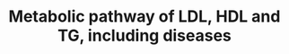 ---
annotations:
- id: PW:0000175
  parent: disease pathway
  type: Pathway Ontology
  value: familial combined hyperlipidemia pathway
- id: DOID:1390
  parent: genetic disease
  type: Disease Ontology
  value: hypobetalipoproteinemia
- id: DOID:1388
  parent: genetic disease
  type: Disease Ontology
  value: Tangier disease
- id: PW:0000482
  parent: classic metabolic pathway
  type: Pathway Ontology
  value: lipoprotein metabolic pathway
- id: PW:0000484
  parent: classic metabolic pathway
  type: Pathway Ontology
  value: altered lipoprotein metabolic pathway
- id: PW:0000013
  parent: disease pathway
  type: Pathway Ontology
  value: disease pathway
- id: PW:0000153
  parent: classic metabolic pathway
  type: Pathway Ontology
  value: triacylglycerol metabolic pathway
- id: DOID:0090105
  parent: genetic disease
  type: Disease Ontology
  value: autosomal recessive hypercholesterolemia
- id: DOID:13809
  parent: genetic disease
  type: Disease Ontology
  value: familial combined hyperlipidemia
authors:
- Ingebude
- DeSl
- LobkeM
- Mkutmon
- Egonw
- IreneHemel
- Fehrhart
- Finterly
- Eweitz
citedin:
- link: PMC8155553
  title: 'Heterogeneity

    of Lipid and Protein Cartilage Profiles

    Associated with Human Osteoarthritis with or without Type 2 Diabetes

    Mellitus (2021)'
- link: PMC9519890
  title: 'Tissue-specific pathway activities: A retrospective analysis in COVID-19
    patients (2022)'
- link: 10.1038/s41467-023-40298-7
  title: Development of Plasmodium falciparum liver-stages in hepatocytes derived
    from human fetal liver organoid cultures
- link: 10.3390/ijms232416127
  title: Rare Variants in Genes of the Cholesterol Pathway Are Present in 60% of Patients
    with Acute Myocardial Infarction
- link: 10.1016/j.isci.2023.107287
  title: Identification of potential genetic Loci and polygenic risk model for Budd-Chiari
    syndrome in Chinese population
- link: 10.3389/fneur.2023.1079977
  title: DIA-based technology explores hub pathways and biomarkers of neurological
    recovery in ischemic stroke after rehabilitation
- link: 10.1080/15622975.2023.2281514
  title: Interactive neuroinflammation pathways and transcriptomics-based identification
    of drugs and chemical compounds for schizophrenia
communities:
- Diseases
- IEM
- RareDiseases
description: 'This pathway shows genetic disorders related to lipoprotein metabolism.
  Two plasmalipoproteins, LDL and HDL, and one plasma lipid, triglyceride (TG), play
  an important role in this pathway. Hydrophobic lipids and fat-soluble vitamins are
  normally transported to the site of their uptake by transporters called lipoproteins,
  and any deregulation of the plasma concentrations of these proteins can cause dyslipidemias.
  Disorders resulting from an enzyme deficiency are highlighted in pink. More details
  on the composition of the various lipoproteins in this pathway are visualised in
  [https://www.wikipathways.org/index.php/Pathway:WP3601].  This pathway was inspired
  by Chapter 43 of the book of Blau (ISBN 3642403360 (978-3642403361)). '
last-edited: 2024-01-24
ndex: 7644e4be-8b6b-11eb-9e72-0ac135e8bacf
organisms:
- Homo sapiens
redirect_from:
- /index.php/Pathway:WP4522
- /instance/WP4522
- /instance/WP4522_r128084
revision: r128084
schema-jsonld:
- '@context': https://schema.org/
  '@id': https://wikipathways.github.io/pathways/WP4522.html
  '@type': Dataset
  creator:
    '@type': Organization
    name: WikiPathways
  description: 'This pathway shows genetic disorders related to lipoprotein metabolism.
    Two plasmalipoproteins, LDL and HDL, and one plasma lipid, triglyceride (TG),
    play an important role in this pathway. Hydrophobic lipids and fat-soluble vitamins
    are normally transported to the site of their uptake by transporters called lipoproteins,
    and any deregulation of the plasma concentrations of these proteins can cause
    dyslipidemias. Disorders resulting from an enzyme deficiency are highlighted in
    pink. More details on the composition of the various lipoproteins in this pathway
    are visualised in [https://www.wikipathways.org/index.php/Pathway:WP3601].  This
    pathway was inspired by Chapter 43 of the book of Blau (ISBN 3642403360 (978-3642403361)). '
  keywords:
  - A-I
  - A-II
  - ABCA1
  - Annexin A2
  - B100
  - C-II
  - CETP
  - Cholesterol
  - Cyclic fatty acids
  - E
  - HL
  - 'HL '
  - IDL
  - LCAT
  - LDL
  - LDL-receptor
  - LDLR
  - LDLRAP1
  - LPL
  - MTP
  - PCSK9
  - Remnant receptor
  - SR-B1
  - VLDL
  - apo B-48
  license: CC0
  name: Metabolic pathway of LDL, HDL and TG, including diseases
seo: CreativeWork
title: Metabolic pathway of LDL, HDL and TG, including diseases
wpid: WP4522
---